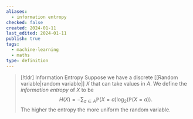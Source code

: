 ```yaml
---
aliases:
  - information entropy
checked: false
created: 2024-01-11
last_edited: 2024-01-11
publish: true
tags:
  - machine-learning
  - maths
type: definition
---
```

>[!tldr] Information Entropy
>Suppose we have a discrete [[Random variable|random variable]] $X$ that can take values in $A$. We define the *information entropy* of $X$ to be
>$$H(X) = - \sum_{a \in A} \mathbb{P}(X = a) \log_2 \left ( \mathbb{P}(X = a) \right ).$$
>The higher the entropy the more uniform the random variable.



